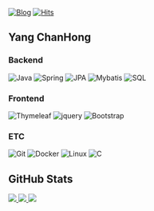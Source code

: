 <!-- [![Hits](https://hits.seeyoufarm.com/api/count/incr/badge.svg?url=https%3A%2F%2Fgithub.com%2Fch-yang1273&count_bg=%2379C83D&title_bg=%23555555&icon=&icon_color=%23E7E7E7&title=hits&edge_flat=false)](https://github.com/ch-yang1273) -->
[![Blog](https://img.shields.io/badge/-Blog-3178C6.svg?&style=round-square&logo=Tistory&logoColor=#000000)](https://ch-yang.tistory.com)
[![Hits](https://komarev.com/ghpvc/?username=ch-yang1273&color=blue&style=flat)](https://github.com/ch-yang1273)

## Yang ChanHong

### Backend

![Java](https://img.shields.io/badge/Java-007396.svg?&style=round-square&logo=java&logoColor=white)
![Spring](https://img.shields.io/badge/Spring-6DB33F.svg?&style=round-square&logo=spring&logoColor=white)
![JPA](https://img.shields.io/badge/JPA-003545.svg?&style=round-square&logo=hibernate&logoColor=white)
![Mybatis](https://img.shields.io/badge/Mybatis-FF4500.svg?&style=round-square&logo=mybatis&logoColor=white)
![SQL](https://img.shields.io/badge/SQL-59666C.svg?&style=round-square&logo=mariadb&logoColor=white)

### Frontend

![Thymeleaf](https://img.shields.io/badge/Thymeleaf-005F0F.svg?&style=round-square&logo=thymeleaf&logoColor=white)
![jquery](https://img.shields.io/badge/jquery-0769AD.svg?&style=round-square&logo=jquery&logoColor=white)
![Bootstrap](https://img.shields.io/badge/Bootstrap-7952B3.svg?&style=round-square&logo=bootstrap&logoColor=white)

### ETC

![Git](https://img.shields.io/badge/Git-F05032.svg?&style=round-square&logo=Git&logoColor=white)
![Docker](https://img.shields.io/badge/Docker-2496ED.svg?&style=round-square&logo=docker&logoColor=white)
![Linux](https://img.shields.io/badge/Linux-FCC624.svg?&style=round-square&logo=linux&logoColor=white)
![C](https://img.shields.io/badge/C-A8B9CC.svg?&style=round-square&logo=C&logoColor=white)

## GitHub Stats
<p align="left">
  <a href="https://github.com/ch-yang1273">
    <img src="http://github-profile-summary-cards.vercel.app/api/cards/profile-details?username=ch-yang1273&theme=transparent" />
  </a>
  <a href="https://github.com/ch-yang1273">
    <img src="https://github-readme-streak-stats.herokuapp.com/?user=ch-yang1273&hide_border=true&card_width=338&theme=transparent" />
  </a>
  <a href="https://github.com/ch-yang1273">
    <img src="http://github-profile-summary-cards.vercel.app/api/cards/stats?username=ch-yang1273&theme=transparent" />
</p>
    
<!-- ![Github Stats](https://github-readme-stats.vercel.app/api?username=ch-yang1273&show_icons=true&count_private=true&hide_border=true) -->
